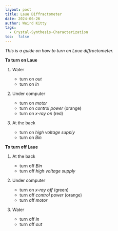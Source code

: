 ```yaml
---
layout: post
title: Laue Diffractometer
date: 2024-06-26
author: Weird Kitty
tags: 
  - Crystal-Synthesis-Characterization
toc:  false
---
```


_This is a guide on how to turn on Laue diffractometer._

**To turn on Laue**
1. Water
    -  turn on _out_
    -  turn on _in_
      
2. Under computer
    -  turn on _motor_
    -  turn on _control power_ (orange)
    -  turn on _x-ray on_ (red)

3. At the back
    -  turn on _high voltage supply_
    -  turn on _Bin_

**To turn off Laue**
1. At the back
    -  turn off _Bin_
    -  turn off _high voltage supply_
      
2. Under computer
    -  turn on _x-ray off_ (green)
    -  turn off _control power_ (orange)
    -  turn off _motor_

3. Water
    -  turn off _in_
    -  turn off _out_
